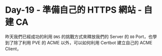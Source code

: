 # Day-19 - 準備自己的 HTTPS 網站 - 自建 CA

昨天我們已經成功的利用 `DNS` 的挑戰方式來釋放我們的 Server 的 `80` Port，也學到了除了利用 PVE 的 ACME 以外，可以如何利用 Certbot 建立自己的 ACME Client，